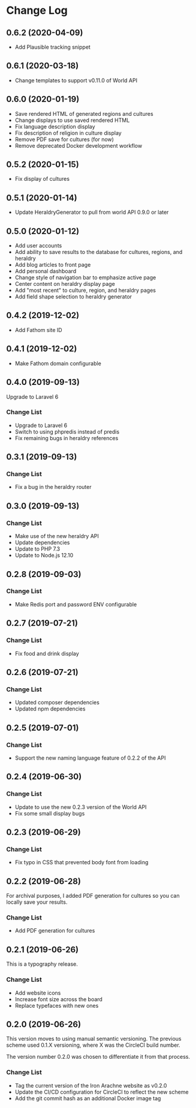 # Change Log

## 0.6.2 (2020-04-09)

- Add Plausible tracking snippet

## 0.6.1 (2020-03-18)

- Change templates to support v0.11.0 of World API

## 0.6.0 (2020-01-19)

- Save rendered HTML of generated regions and cultures
- Change displays to use saved rendered HTML
- Fix language description display
- Fix description of religion in culture display
- Remove PDF save for cultures (for now)
- Remove deprecated Docker development workflow

## 0.5.2 (2020-01-15)

- Fix display of cultures

## 0.5.1 (2020-01-14)

- Update HeraldryGenerator to pull from world API 0.9.0 or later

## 0.5.0 (2020-01-12)

- Add user accounts
- Add ability to save results to the database for cultures, regions, and heraldry
- Add blog articles to front page
- Add personal dashboard
- Change style of navigation bar to emphasize active page
- Center content on heraldry display page
- Add "most recent" to culture, region, and heraldry pages
- Add field shape selection to heraldry generator

## 0.4.2 (2019-12-02)

- Add Fathom site ID

## 0.4.1 (2019-12-02)

- Make Fathom domain configurable

## 0.4.0 (2019-09-13)

Upgrade to Laravel 6

### Change List

- Upgrade to Laravel 6
- Switch to using phpredis instead of predis
- Fix remaining bugs in heraldry references

## 0.3.1 (2019-09-13)

### Change List

- Fix a bug in the heraldry router

## 0.3.0 (2019-09-13)

### Change List

- Make use of the new heraldry API
- Update dependencies
- Update to PHP 7.3
- Update to Node.js 12.10

## 0.2.8 (2019-09-03)

### Change List

- Make Redis port and password ENV configurable

## 0.2.7 (2019-07-21)

### Change List

- Fix food and drink display

## 0.2.6 (2019-07-21)

### Change List

- Updated composer dependencies
- Updated npm dependencies

## 0.2.5 (2019-07-01)

### Change List

- Support the new naming language feature of 0.2.2 of the API

## 0.2.4 (2019-06-30)

### Change List

- Update to use the new 0.2.3 version of the World API
- Fix some small display bugs

## 0.2.3 (2019-06-29)

### Change List

- Fix typo in CSS that prevented body font from loading

## 0.2.2 (2019-06-28)

For archival purposes, I added PDF generation for cultures so you can locally save your results.

### Change List

- Add PDF generation for cultures

## 0.2.1 (2019-06-26)

This is a typography release.

### Change List

- Add website icons
- Increase font size across the board
- Replace typefaces with new ones

## 0.2.0 (2019-06-26)

This version moves to using manual semantic versioning. The previous
scheme used 0.1.X versioning, where X was the CircleCI build number.

The version number 0.2.0 was chosen to differentiate it from that
process.

### Change List

- Tag the current version of the Iron Arachne website as v0.2.0
- Update the CI/CD configuration for CircleCI to reflect the new scheme
- Add the git commit hash as an additional Docker image tag

